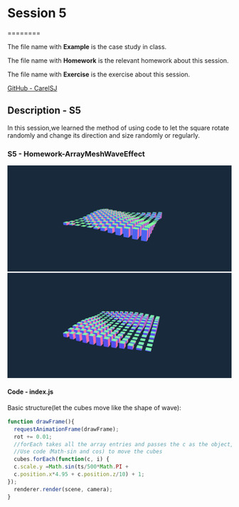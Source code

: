 # Session 5
========

The file name with **Example** is the case study in class.

The file name with **Homework** is the relevant homework about this session.

The file name with **Exercise** is the exercise about this session.

[GitHub - CarelSJ](https://github.com/CarelSJ/DAT505-GitHub)

## Description - S5 ##

In this session,we learned the method of using code to let the square rotate randomly and
change its direction and size  randomly or regularly.

### S5 - Homework-ArrayMeshWaveEffect ###
![S5-01](https://github.com/CarelSJ/DAT505-GitHub/blob/master/images/S5-01.png)
![S5-02](https://github.com/CarelSJ/DAT505-GitHub/blob/master/images/S5-02.png)
#### Code - index.js ####

Basic structure(let the cubes move like the shape of wave):
```javascript
function drawFrame(){
  requestAnimationFrame(drawFrame);
  rot += 0.01;
  //forEach takes all the array entries and passes the c as the object, and i as the index
  //Use code（Math-sin and cos) to move the cubes
  cubes.forEach(function(c, i) {
  c.scale.y =Math.sin(ts/500*Math.PI +
  c.position.x*4.95 + c.position.z/10) + 1;
});
  renderer.render(scene, camera);
}
```

